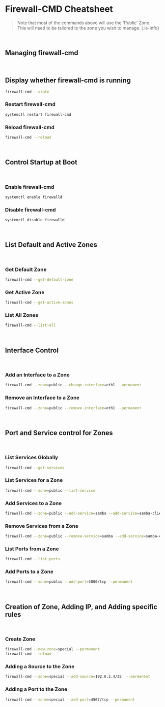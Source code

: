# Firewall-CMD Cheatsheet

> Note that most of the commands above will use the 'Public' Zone. This will need to be tailored to the zone you wish to manage. 
{.is-info}

<br>

## Managing firewall-cmd

<br>

## Display whether firewall-cmd is running
```bash
firewall-cmd --state
```
### Restart firewall-cmd
```bash
systemctl restart firewall-cmd
```
### Reload firewall-cmd
```bash
firewall-cmd --reload 
```

<br>

## Control Startup at Boot

<br>

### Enable firewall-cmd
```bash
systemctl enable firewalld
```
### Disable firewall-cmd
```bash
systemctl disable firewalld
```

<br>

## List Default and Active Zones

<br>

### Get Default Zone
```bash
firewall-cmd --get-default-zone
```
### Get Active Zone
```bash
firewall-cmd --get-active-zones
```
### List All Zones
```bash
firewall-cmd --list-all
```

<br>

## Interface Control

<br>

### Add an Interface to a Zone
```bash
firewall-cmd --zone=public --change-interface=eth1 --permanent
```

### Remove an Interface to a Zone
```bash
firewall-cmd --zone=public --remove-interface=eth1 --permanent
```

<br>

## Port and Service control for Zones

<br>

### List Services Globally
```bash
firewall-cmd --get-services
```
### List Services for a Zone
```bash
firewall-cmd --zone=public --list-service
```
### Add Services to a Zone
```bash
firewall-cmd --zone=public --add-service=samba --add-service=samba-client --permanent
```
### Remove Services from a Zone
```bash
firewall-cmd --zone=public --remove-service=samba --add-service=samba-client --permanent
```
### List Ports from a Zone
```bash
firewall-cmd --list-ports
```
### Add Ports to a Zone
```bash
firewall-cmd --zone=public --add-port=5000/tcp --permanent
```

<br>

## Creation of Zone, Adding IP, and Adding specific rules

<br>

### Create Zone
```bash
firewall-cmd --new-zone=special --permanent
firewall-cmd --reload
```
### Adding a Source to the Zone
```Bash
firewall-cmd --zone=special --add-source=192.0.2.4/32  --permanent
```
### Adding a Port to the Zone
```Bash
firewall-cmd --zone=special --add-port=4567/tcp --permanent
```
